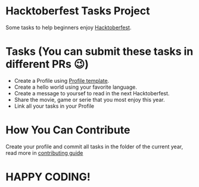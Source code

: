 # Hacktoberfest Tasks Project

Some tasks to help beginners enjoy [Hacktoberfest](https://hacktoberfest.digitalocean.com).

# Tasks (You can submit these tasks in different PRs 😉)

- Create a Profile using [Profile template](CONTRIBUTING.md).
- Create a hello world using your favorite language.
- Create a message to yoursef to read in the next Hacktoberfest.
- Share the movie, game or serie that you most enjoy this year.
- Link all your tasks in your Profile

# How You Can Contribute

Create your profile and commit all tasks in the folder of the current year, read more in [contributing guide](CONTRIBUTING.md)

# HAPPY CODING!
